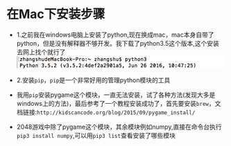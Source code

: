 # 在Mac下安装步骤

* 1.之前我在windows电脑上安装了python,现在换成mac，mac本身自带了python，但是没有解释器不够开发。我下载了python3.5这个版本,这个安装去网上找个就行了
  ![](/assets/command.png)
* 2.安装`pip`，`pip`是一个非常好用的管理python模块的工具

* 我用`pip`安装pygame这个模块，一直无法安装，试了各种方法\(发现大多是windows上的方法\)，最后参考了一个教程安装成功了，首先要安装`brew`，文档链接:`http://kidscancode.org/blog/2015/09/pygame_install/`

* 2048游戏中除了pygame这个模块，其余模块例如numpy,直接在命令台执行`pip3 install numpy`,可以用`pip3 list`查看安装了哪些模块

